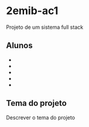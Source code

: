 # 2emib-ac1
Projeto de um sistema full stack
## Alunos
-
-
-
-
-
## Tema do projeto
Descrever o tema do projeto
